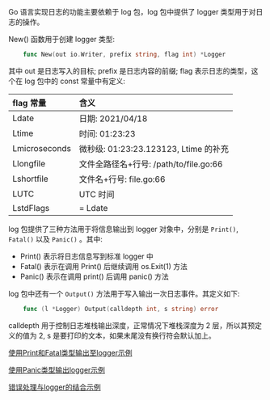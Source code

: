 
Go 语言实现日志的功能主要依赖于 log 包，log 包中提供了 logger 类型用于对日志的操作。

New() 函数用于创建 logger 类型:
```go
    func New(out io.Writer, prefix string, flag int) *Logger
```
其中 out 是日志写入的目标; prefix 是日志内容的前缀; flag 表示日志的类型，这个在 log 包中的 const 常量中有定义:

|    flag 常量    | 含义 |
|:---------------|:--------|
| Ldate          | 日期: 2021/04/18 |
| Ltime          | 时间: 01:23:23 |
| Lmicroseconds  | 微秒级: 01:23:23.123123, Ltime 的补充 |
| Llongfile      | 文件全路径名+行号: /path/to/file.go:66 |
| Lshortfile     | 文件名+行号: file.go:66 |
| LUTC           | UTC 时间 |
| LstdFlags      | = Ldate | Ltime, 这是标准的 logger 初始值 |

log 包提供了三种方法用于将信息输出到 logger 对象中，分别是 `Print()`, `Fatal()` 以及 `Panic()` 。其中:
* Print() 表示将日志信息写到标准 logger 中
* Fatal() 表示在调用 Print() 后继续调用 os.Exit(1) 方法
* Panic() 表示在调用 print() 后调用 panic() 方法

log 包中还有一个 `Output()` 方法用于写入输出一次日志事件。其定义如下:
```go
    func (l *Logger) Output(calldepth int, s string) error
```

calldepth 用于控制日志堆栈输出深度，正常情况下堆栈深度为 2 层，所以其预定义的值为 2, s 是要打印的文本，如果末尾没有换行符会默认加上。

[使用Print和Fatal类型输出至logger示例](07/log_print_fatal.go)

[使用Panic类型输出logger示例](07/log_panic.go)

[错误处理与logger的结合示例](07/log_errors.go)

